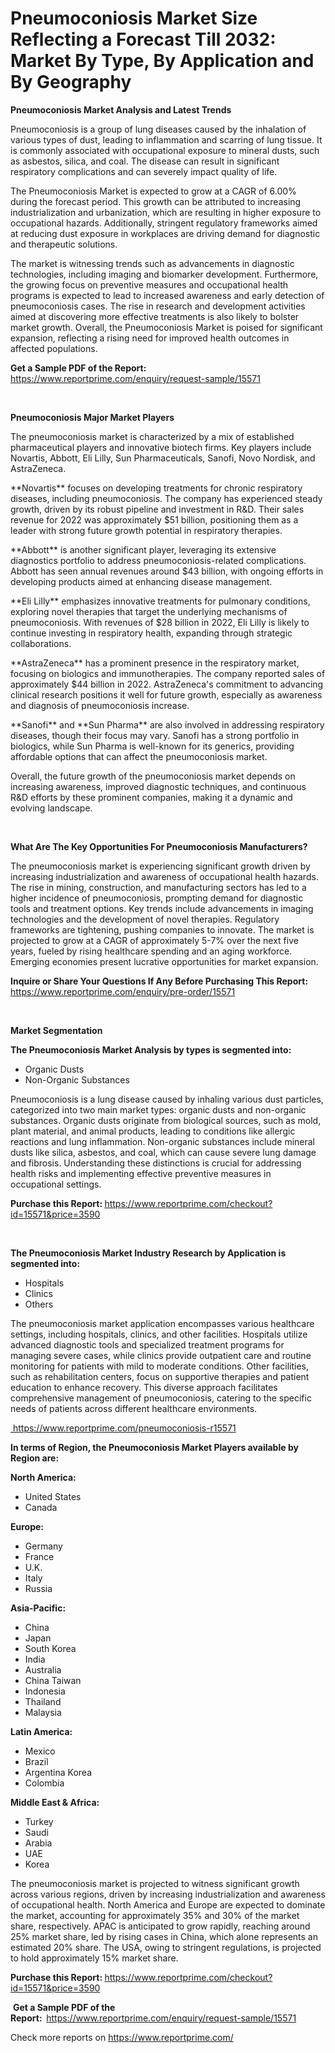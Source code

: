 <p><h1>Pneumoconiosis Market Size Reflecting a Forecast Till 2032: Market By Type, By Application and By Geography</h1></p><p><strong>Pneumoconiosis Market Analysis and Latest Trends</strong></p>
<p><p>Pneumoconiosis is a group of lung diseases caused by the inhalation of various types of dust, leading to inflammation and scarring of lung tissue. It is commonly associated with occupational exposure to mineral dusts, such as asbestos, silica, and coal. The disease can result in significant respiratory complications and can severely impact quality of life.</p><p>The Pneumoconiosis Market is expected to grow at a CAGR of 6.00% during the forecast period. This growth can be attributed to increasing industrialization and urbanization, which are resulting in higher exposure to occupational hazards. Additionally, stringent regulatory frameworks aimed at reducing dust exposure in workplaces are driving demand for diagnostic and therapeutic solutions.</p><p>The market is witnessing trends such as advancements in diagnostic technologies, including imaging and biomarker development. Furthermore, the growing focus on preventive measures and occupational health programs is expected to lead to increased awareness and early detection of pneumoconiosis cases. The rise in research and development activities aimed at discovering more effective treatments is also likely to bolster market growth. Overall, the Pneumoconiosis Market is poised for significant expansion, reflecting a rising need for improved health outcomes in affected populations.</p></p>
<p><strong>Get a Sample PDF of the Report:&nbsp;</strong> <a href="https://www.reportprime.com/enquiry/request-sample/15571?utm_campaign=3192&utm_medium=2&utm_source=Github&utm_content=ia&utm_term=20032025&utm_id=pneumoconiosis">https://www.reportprime.com/enquiry/request-sample/15571</a></p>
<p>&nbsp;</p>
<p><strong>Pneumoconiosis Major Market Players</strong></p>
<p><p>The pneumoconiosis market is characterized by a mix of established pharmaceutical players and innovative biotech firms. Key players include Novartis, Abbott, Eli Lilly, Sun Pharmaceuticals, Sanofi, Novo Nordisk, and AstraZeneca. </p><p>**Novartis** focuses on developing treatments for chronic respiratory diseases, including pneumoconiosis. The company has experienced steady growth, driven by its robust pipeline and investment in R&D. Their sales revenue for 2022 was approximately $51 billion, positioning them as a leader with strong future growth potential in respiratory therapies.</p><p>**Abbott** is another significant player, leveraging its extensive diagnostics portfolio to address pneumoconiosis-related complications. Abbott has seen annual revenues around $43 billion, with ongoing efforts in developing products aimed at enhancing disease management.</p><p>**Eli Lilly** emphasizes innovative treatments for pulmonary conditions, exploring novel therapies that target the underlying mechanisms of pneumoconiosis. With revenues of $28 billion in 2022, Eli Lilly is likely to continue investing in respiratory health, expanding through strategic collaborations.</p><p>**AstraZeneca** has a prominent presence in the respiratory market, focusing on biologics and immunotherapies. The company reported sales of approximately $44 billion in 2022. AstraZeneca's commitment to advancing clinical research positions it well for future growth, especially as awareness and diagnosis of pneumoconiosis increase.</p><p>**Sanofi** and **Sun Pharma** are also involved in addressing respiratory diseases, though their focus may vary. Sanofi has a strong portfolio in biologics, while Sun Pharma is well-known for its generics, providing affordable options that can affect the pneumoconiosis market.</p><p>Overall, the future growth of the pneumoconiosis market depends on increasing awareness, improved diagnostic techniques, and continuous R&D efforts by these prominent companies, making it a dynamic and evolving landscape.</p></p>
<p>&nbsp;</p>
<p><strong>What Are The Key Opportunities For Pneumoconiosis Manufacturers?</strong></p>
<p><p>The pneumoconiosis market is experiencing significant growth driven by increasing industrialization and awareness of occupational health hazards. The rise in mining, construction, and manufacturing sectors has led to a higher incidence of pneumoconiosis, prompting demand for diagnostic tools and treatment options. Key trends include advancements in imaging technologies and the development of novel therapies. Regulatory frameworks are tightening, pushing companies to innovate. The market is projected to grow at a CAGR of approximately 5-7% over the next five years, fueled by rising healthcare spending and an aging workforce. Emerging economies present lucrative opportunities for market expansion.</p></p>
<p><strong>Inquire or Share Your Questions If Any Before Purchasing This Report:</strong> <a href="https://www.reportprime.com/enquiry/pre-order/15571?utm_campaign=3192&utm_medium=2&utm_source=Github&utm_content=ia&utm_term=20032025&utm_id=pneumoconiosis">https://www.reportprime.com/enquiry/pre-order/15571</a></p>
<p>&nbsp;</p>
<p><strong>Market Segmentation</strong></p>
<p><strong>The Pneumoconiosis Market Analysis by types is segmented into:</strong></p>
<p><ul><li>Organic Dusts</li><li>Non-Organic Substances</li></ul></p>
<p><p>Pneumoconiosis is a lung disease caused by inhaling various dust particles, categorized into two main market types: organic dusts and non-organic substances. Organic dusts originate from biological sources, such as mold, plant material, and animal products, leading to conditions like allergic reactions and lung inflammation. Non-organic substances include mineral dusts like silica, asbestos, and coal, which can cause severe lung damage and fibrosis. Understanding these distinctions is crucial for addressing health risks and implementing effective preventive measures in occupational settings.</p></p>
<p><strong>Purchase this Report:&nbsp;</strong><a href="https://www.reportprime.com/checkout?id=15571&price=3590&utm_campaign=3192&utm_medium=2&utm_source=Github&utm_content=ia&utm_term=20032025&utm_id=pneumoconiosis">https://www.reportprime.com/checkout?id=15571&price=3590</a></p>
<p>&nbsp;</p>
<p><strong>The Pneumoconiosis Market Industry Research by Application is segmented into:</strong></p>
<p><ul><li>Hospitals</li><li>Clinics</li><li>Others</li></ul></p>
<p><p>The pneumoconiosis market application encompasses various healthcare settings, including hospitals, clinics, and other facilities. Hospitals utilize advanced diagnostic tools and specialized treatment programs for managing severe cases, while clinics provide outpatient care and routine monitoring for patients with mild to moderate conditions. Other facilities, such as rehabilitation centers, focus on supportive therapies and patient education to enhance recovery. This diverse approach facilitates comprehensive management of pneumoconiosis, catering to the specific needs of patients across different healthcare environments.</p></p>
<p><a href="https://www.reportprime.com/pneumoconiosis-r15571?utm_campaign=3192&utm_medium=2&utm_source=Github&utm_content=ia&utm_term=20032025&utm_id=pneumoconiosis">&nbsp;https://www.reportprime.com/pneumoconiosis-r15571</a></p>
<p><strong>In terms of Region, the Pneumoconiosis Market Players available by Region are:</strong></p>
<p>
    <p> <strong> North America: </strong>
        <ul>
            <li>United States</li>
            <li>Canada</li>
        </ul>
        </p> 
    <p> <strong> Europe: </strong>
        <ul>
            <li>Germany</li>
            <li>France</li>
            <li>U.K.</li>
            <li>Italy</li>
            <li>Russia</li>
        </ul>
        </p> 
    <p> <strong> Asia-Pacific: </strong>
        <ul>
            <li>China</li>
            <li>Japan</li>
            <li>South Korea</li>
            <li>India</li>
            <li>Australia</li>
            <li>China Taiwan</li>
            <li>Indonesia</li>
            <li>Thailand</li>
            <li>Malaysia</li>
        </ul>
        </p> 
    <p> <strong> Latin America: </strong>
        <ul>
            <li>Mexico</li>
            <li>Brazil</li>
            <li>Argentina Korea</li>
            <li>Colombia</li>
        </ul>
        </p> 
    <p> <strong> Middle East & Africa: </strong>
        <ul>
            <li>Turkey</li>
            <li>Saudi</li>
            <li>Arabia</li>
            <li>UAE</li>
            <li>Korea</li>
        </ul>
    </p>
    </p>
<p><p>The pneumoconiosis market is projected to witness significant growth across various regions, driven by increasing industrialization and awareness of occupational health. North America and Europe are expected to dominate the market, accounting for approximately 35% and 30% of the market share, respectively. APAC is anticipated to grow rapidly, reaching around 25% market share, led by rising cases in China, which alone represents an estimated 20% share. The USA, owing to stringent regulations, is projected to hold approximately 15% market share.</p></p>
<p><strong>Purchase this Report: </strong><a href="https://www.reportprime.com/checkout?id=15571&price=3590&utm_campaign=3192&utm_medium=2&utm_source=Github&utm_content=ia&utm_term=20032025&utm_id=pneumoconiosis">https://www.reportprime.com/checkout?id=15571&price=3590</a></p>
<p>&nbsp;<strong>Get a Sample PDF of the Report:&nbsp;&nbsp;</strong><a href="https://www.reportprime.com/enquiry/request-sample/15571?utm_campaign=3192&utm_medium=2&utm_source=Github&utm_content=ia&utm_term=20032025&utm_id=pneumoconiosis">https://www.reportprime.com/enquiry/request-sample/15571</a></p>
<p><strong></strong></p>
<p>Check more reports on <a href="https://www.reportprime.com/?utm_campaign=3192&utm_medium=2&utm_source=Github&utm_content=ia&utm_term=20032025&utm_id=pneumoconiosis">https://www.reportprime.com/</a></p>